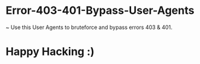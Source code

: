# Error-403-401-Bypass-User-Agents
~ Use this User Agents to bruteforce and bypass errors 403 & 401.

# Happy Hacking :)
